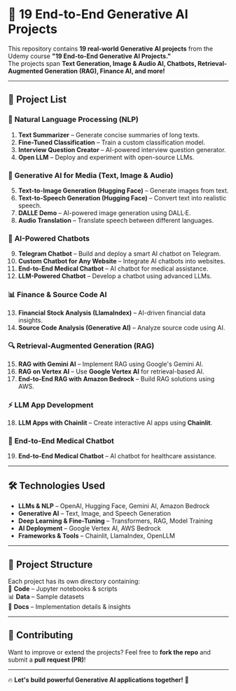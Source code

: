 # 🚀 19 End-to-End Generative AI Projects  

This repository contains **19 real-world Generative AI projects** from the Udemy course **"19 End-to-End Generative AI Projects."**  
The projects span **Text Generation, Image & Audio AI, Chatbots, Retrieval-Augmented Generation (RAG), Finance AI, and more!**  

---

## 📌 Project List  

### 📝 **Natural Language Processing (NLP)**  
1. **Text Summarizer** – Generate concise summaries of long texts.  
2. **Fine-Tuned Classification** – Train a custom classification model.  
3. **Interview Question Creator** – AI-powered interview question generator.  
4. **Open LLM** – Deploy and experiment with open-source LLMs.  

### 🎨 **Generative AI for Media (Text, Image & Audio)**  
5. **Text-to-Image Generation (Hugging Face)** – Generate images from text.  
6. **Text-to-Speech Generation (Hugging Face)** – Convert text into realistic speech.  
7. **DALLE Demo** – AI-powered image generation using DALL·E.  
8. **Audio Translation** – Translate speech between different languages.  

### 🤖 **AI-Powered Chatbots**  
9. **Telegram Chatbot** – Build and deploy a smart AI chatbot on Telegram.  
10. **Custom Chatbot for Any Website** – Integrate AI chatbots into websites.  
11. **End-to-End Medical Chatbot** – AI chatbot for medical assistance.  
12. **LLM-Powered Chatbot** – Develop a chatbot using advanced LLMs.  

### 📊 **Finance & Source Code AI**  
13. **Financial Stock Analysis (LlamaIndex)** – AI-driven financial data insights.  
14. **Source Code Analysis (Generative AI)** – Analyze source code using AI.  

### 🔍 **Retrieval-Augmented Generation (RAG)**  
15. **RAG with Gemini AI** – Implement RAG using Google's Gemini AI.  
16. **RAG on Vertex AI** – Use **Google Vertex AI** for retrieval-based AI.  
17. **End-to-End RAG with Amazon Bedrock** – Build RAG solutions using AWS.  

### ⚡ **LLM App Development**  
18. **LLM Apps with Chainlit** – Create interactive AI apps using **Chainlit**.  

### 🏥 **End-to-End Medical Chatbot**  
19. **End-to-End Medical Chatbot** – AI chatbot for healthcare assistance.  

---

## 🛠️ Technologies Used  
- **LLMs & NLP** – OpenAI, Hugging Face, Gemini AI, Amazon Bedrock  
- **Generative AI** – Text, Image, and Speech Generation  
- **Deep Learning & Fine-Tuning** – Transformers, RAG, Model Training  
- **AI Deployment** – Google Vertex AI, AWS Bedrock  
- **Frameworks & Tools** – Chainlit, LlamaIndex, OpenLLM  

---

## 📂 Project Structure  
Each project has its own directory containing:  
📜 **Code** – Jupyter notebooks & scripts  
📊 **Data** – Sample datasets  
📝 **Docs** – Implementation details & insights  

---

## 🤝 Contributing  
Want to improve or extend the projects? Feel free to **fork the repo** and submit a **pull request (PR)**!  

---

🔥 **Let's build powerful Generative AI applications together!** 🚀  